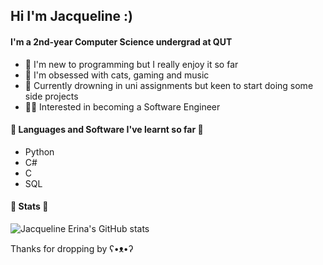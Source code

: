 ## Hi I'm Jacqueline :)


#### I'm a 2nd-year Computer Science undergrad at QUT

- 🌱 I'm new to programming but I really enjoy it so far
- 🌷 I'm obsessed with cats, gaming and music
- 💜 Currently drowning in uni assignments but keen to start doing some side projects
- 🧚‍♀️ Interested in becoming a Software Engineer

#### 🍒 Languages and Software I've learnt so far 🍒
- Python
- C#
- C
- SQL

#### 🍄 Stats 🍄

![Jacqueline Erina's GitHub stats](https://github-readme-stats.vercel.app/api?username=JacquelineErina&show_icons=true&theme=radical)


Thanks for dropping by  ʕ•ᴥ•ʔ




<!--
**JacquelineErina/JacquelineErina** is a ✨ _special_ ✨ repository because its `README.md` (this file) appears on your GitHub profile.

Here are some ideas to get you started:

- 🔭 I’m currently working on ...
- 🌱 I’m currently learning ...
- 👯 I’m looking to collaborate on ...
- 🤔 I’m looking for help with ...
- 💬 Ask me about ...
- 📫 How to reach me: ...
- 😄 Pronouns: ...
- ⚡ Fun fact: ...
-->
